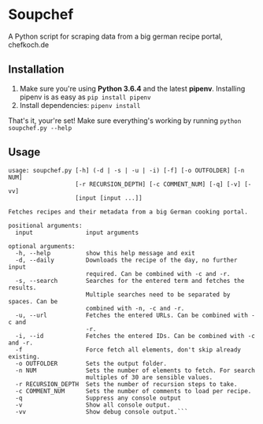 # Soupchef

A Python script for scraping data from a big german recipe portal, chefkoch.de



## Installation

1. Make sure you're using **Python 3.6.4** and the latest **pipenv**. Installing pipenv is as easy as `pip install pipenv`
2. Install dependencies: `pipenv install`

That's it, your're set! Make sure everything's working by running `python soupchef.py --help`



## Usage

```
usage: soupchef.py [-h] (-d | -s | -u | -i) [-f] [-o OUTFOLDER] [-n NUM]
                   [-r RECURSION_DEPTH] [-c COMMENT_NUM] [-q] [-v] [-vv]
                   [input [input ...]]

Fetches recipes and their metadata from a big German cooking portal.

positional arguments:
  input               input arguments

optional arguments:
  -h, --help          show this help message and exit
  -d, --daily         Downloads the recipe of the day, no further input
                      required. Can be combined with -c and -r.
  -s, --search        Searches for the entered term and fetches the results.
                      Multiple searches need to be separated by spaces. Can be
                      combined with -n, -c and -r.
  -u, --url           Fetches the entered URLs. Can be combined with -c and
                      -r.
  -i, --id            Fetches the entered IDs. Can be combined with -c and -r.
  -f                  Force fetch all elements, don't skip already existing.
  -o OUTFOLDER        Sets the output folder.
  -n NUM              Sets the number of elements to fetch. For search
                      multiples of 30 are sensible values.
  -r RECURSION_DEPTH  Sets the number of recursion steps to take.
  -c COMMENT_NUM      Sets the number of comments to load per recipe.
  -q                  Suppress any console output
  -v                  Show all console output.
  -vv                 Show debug console output.```
